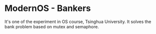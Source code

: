 # ModernOS - Bankers
It's one of the experiment in OS course, Tsinghua University. It solves the bank problem based on mutex and semaphore.
